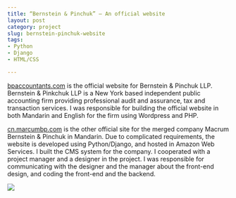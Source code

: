 ```yaml
---
title: “Bernstein & Pinchuk” – An official website
layout: post
category: project
slug: bernstein-pinchuk-website
tags:
- Python
- Django
- HTML/CSS

---
```



[bpaccountants.com][1] is the official website for Bernstein & Pinchuk LLP. Bernstein & Pinkchuk LLP is a New York based independent public accounting firm providing professional audit and assurance, tax and transaction services. I was responsible for building the official website in both Mandarin and English for the firm using Wordpress and PHP.

[cn.marcumbp.com][2] is the other official site for the merged company Macrum Bernstein & Pinchuk in Mandarin. Due to complicated requirements, the website is developed using Python/Django, and hosted in Amazon Web Services. I built the CMS system for the company. I cooperated with a project manager and a designer in the project. I was responsible for communicating with the designer and the manager about the front-end design, and coding the front-end and the backend.

![](/media/project/9.jpg)

[1]:http://bpaccountants.com
[2]:http://cn.marcumbp.com